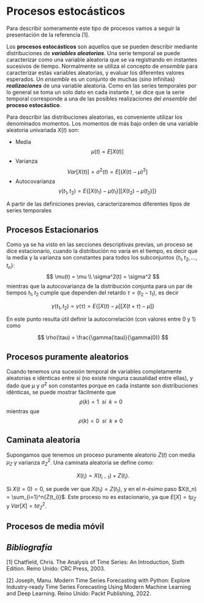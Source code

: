 # Procesos estocásticos

Para describir someramente este tipo de procesos vamos a seguir la presentación de la referencia [1].

Los __procesos estocásticos__ son aquellos que se pueden describir mediante distribuciones de ___variables aleatorias___. Una serie temporal se puede caracterizar como una variable aleatoria que se va registrando en instantes sucesivos de tiempo. Normalmente se utiliza el concepto de _ensemble_ para caracterizar estas variables aleatorias, y evaluar los diferentes valores esperados. Un _ensemble_ es un conjunto de muchas (sino infinitas) ___realizaciones___ de una variable aleatoria. Como en las series temporales por lo general se toma un solo dato en cada instante $t$, se dice que la serie temporal corresponde a una de las posibles realizaciones del _ensemble_ del __proceso estocástico__.

Para describir las distribuciones aleatorias, es conveniente utilizar los denominados momentos. Los momentos de más bajo orden de una variable aleatoria univariada $X(t)$ son:

* Media
$$\mu(t) = E[X(t)]$$
* Varianza
$$Var[X(t)] = \sigma^2(t)= E[(X(t)-\mu)^2]$$
* Autocovarianza
$$ \gamma(t_1,t_2) = E\{[X(t_1)-\mu(t_1)][X(t_2)-\mu(t_2)]\}$$

A partir de las definiciones previas, caracterizaremos diferentes tipos de series temporales

## Procesos Estacionarios

Como ya se ha visto en las secciones descriptivas previas, un proceso se dice estacionario, cuando la distribución no varía en el tiempo, es decir que la media y la varianza son constantes para todos los subconjuntos $\{t_1, t_2, ... , t_n\}$:
$$
\mu(t) = \mu \\
\sigma^2(t) = \sigma^2
$$
mientras que la autocovarianza de la distribución conjunta para un par de tiempos $t_1,t_2$ cumple que dependen del retardo $\tau = (t_2-t_1)$, es decir

$$
\gamma(t_1, t_2) = \gamma(\tau)=E\{[X(t)-\mu][X(t+\tau)-\mu]\}
$$

En este punto resulta útil definir la autocorrelación (con valores entre 0 y 1) como

$$
\rho(\tau) = \frac{\gamma(\tau)}{\gamma(0)}
$$

## Procesos puramente aleatorios

Cuando tenemos una sucesión temporal de variables completamente aleatorias e idénticas entre sí (no existe ninguna causalidad entre ellas), y dado que $\mu$ y $\sigma^2$ son constantes porque en cada instante son distribuciones idénticas, se puede mostrar fácilmente que
$$
\rho(k) =1 \ \ si \ \ k=0 \ \ \,
$$
mientras que 
$$
\rho(k) = 0 \ \ si \ \ k\neq 0 \ \ \
$$

## Caminata aleatoria

Supongamos que tenemos un proceso puramente aleatorio $Z(t)$ con media $\mu_Z$ y varianza $\sigma_Z^2$. Una caminata aleatoria se define como:

$$
X(t_{i}) = X(t_{i-1}) + Z(t_i).
$$

Si $X(t=0) = 0$, se puede ver que $X(t_1) = Z(t_1)$, y en el _n-ésimo_ paso $X(t_n) = \sum_{i=1}^n{Z(t_i)}$. Este proceso no es estacionario, ya que $E[X]=t\mu_Z$ y $Var[X]=t \sigma_Z^2$.

## Procesos de media móvil



## _Bibliografía_
[1] Chatfield, Chris. The Analysis of Time Series: An Introduction, Sixth Edition. Reino Unido: CRC Press, 2003.

[2] Joseph, Manu. Modern Time Series Forecasting with Python: Explore Industry-ready Time Series Forecasting Using Modern Machine Learning and Deep Learning. Reino Unido: Packt Publishing, 2022.
